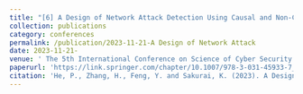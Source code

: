 ```yaml
---
title: "[6] A Design of Network Attack Detection Using Causal and Non-Causal Temporal Convolutional"
collection: publications
category: conferences
permalink: /publication/2023-11-21-A Design of Network Attack
date: 2023-11-21-
venue: ' The 5th International Conference on Science of Cyber Security (SciSec 2023) '
paperurl: 'https://link.springer.com/chapter/10.1007/978-3-031-45933-7_30'
citation: 'He, P., Zhang, H., Feng, Y. and Sakurai, K. (2023). A Design of Network Attack Detection Using Causal and Non-Causal Temporal Convolutional. The 5th International Conference on Science of Cyber Security (SciSec 2023). (International)'
---
```

